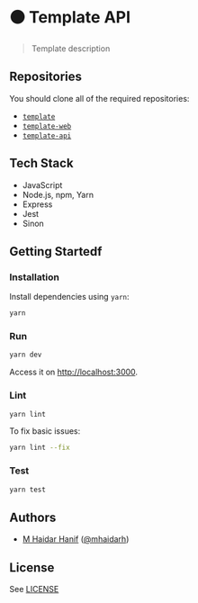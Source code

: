 # ⚫ Template API

> Template description

## Repositories

You should clone all of the required repositories:

- [`template`](https://github.com/azobu-projects/template)
- [`template-web`](https://github.com/azobu-projects/template-web)
- [`template-api`](https://github.com/azobu-projects/template-api)

## Tech Stack

- JavaScript
- Node.js, npm, Yarn
- Express
- Jest
- Sinon

## Getting Startedf

### Installation

Install dependencies using `yarn`:

```sh
yarn
```

### Run

```sh
yarn dev
```

Access it on <http://localhost:3000>.

### Lint

```sh
yarn lint
```

To fix basic issues:

```sh
yarn lint --fix
```

### Test

```sh
yarn test
```

## Authors

- [M Haidar Hanif](https://mhaidarhanif.com) ([@mhaidarh](https:/github.com/mhaidarh))

## License

See [LICENSE](./LICENSE)
